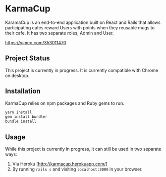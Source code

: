 
# KarmaCup

KaramaCup is an end-to-end application built on React and Rails that allows participating cafes reward Users with points when they reusable mugs to their cafe. It has two separate roles, Admin and User.

https://vimeo.com/353011470

## Project Status

This project is currently in progress. It is currently compatible with Chrome on desktop.

## Installation

KarmaCup relies on npm packages and Ruby gems to run.

```bash
yarn install
gem install bundler
bundle install
```

## Usage

While this project is currently in progress, it can still be used in two separate ways:

1. Via Heroku [http://karmacup.herokuapp.com/]
2. By running ```rails s``` and visiting ```localhost:3000``` in your browser.
